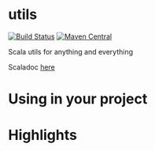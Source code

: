 # utils
[![Build Status](https://snap-ci.com/ind9/utils/branch/master/build_image)](https://snap-ci.com/ind9/utils/branch/master) [![Maven Central](https://maven-badges.herokuapp.com/maven-central/com.indix/utils_2.11/badge.svg)](https://maven-badges.herokuapp.com/maven-central/com.indix/utils_2.11)


Scala utils for anything and everything


Scaladoc [here](http://oss.indix.com/utils/latest/api/)


# Using in your project


# Highlights

